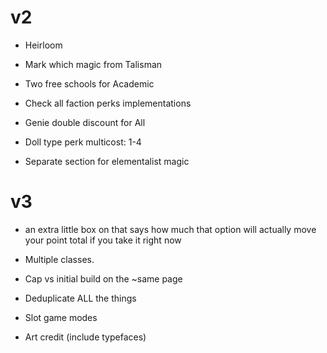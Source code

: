 # v2
- Heirloom
- Mark which magic from Talisman

- Two free schools for Academic
- Check all faction perks implementations

- Genie double discount for All

- Doll type perk multicost: 1-4

- Separate section for elementalist magic

# v3

- an extra little box on that says how much that option will actually move your point total if you take it right now

- Multiple classes.
- Cap vs initial build on the ~same page
- Deduplicate ALL the things
- Slot game modes
- Art credit (include typefaces)

